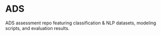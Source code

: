 # ADS
ADS assessment repo featuring classification &amp; NLP datasets, modeling scripts, and evaluation results.
